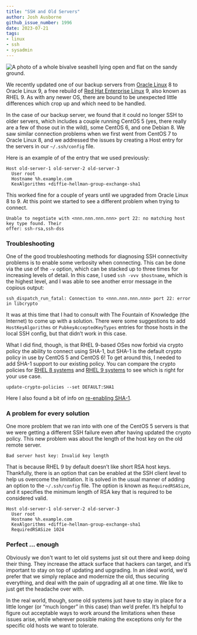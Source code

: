```yaml
---
title: "SSH and Old Servers"
author: Josh Ausborne
github_issue_number: 1996
date: 2023-07-21
tags:
- linux
- ssh
- sysadmin
---
```


![A photo of a whole bivalve seashell lying open and flat on the sandy ground.](/blog/2023/07/ssh-and-old-servers/seashell-beach.webp)

<!-- Photo by Josh Ausborne -->

We recently updated one of our backup servers from [Oracle Linux](https://www.oracle.com/linux/) 8 to Oracle Linux 9, a free rebuild of [Red Hat Enterprise Linux](https://www.redhat.com/en/technologies/linux-platforms/enterprise-linux) 9, also known as RHEL 9. As with any newer OS, there are bound to be unexpected little differences which crop up and which need to be handled.

In the case of our backup server, we found that it could no longer SSH to older servers, which includes a couple running CentOS 5 (yes, there really are a few of those out in the wild), some CentOS 6, and one Debian 8. We saw similar connection problems when we first went from CentOS 7 to Oracle Linux 8, and we addressed the issues by creating a Host entry for the servers in our `~/.ssh/config` file.

Here is an example of of the entry that we used previously:

```console
Host old-server-1 old-server-2 old-server-3
  User root
  Hostname %h.example.com
  KexAlgorithms +diffie-hellman-group-exchange-sha1
```

This worked fine for a couple of years until we upgraded from Oracle Linux 8 to 9. At this point we started to see a different problem when trying to connect.

```console
Unable to negotiate with <nnn.nnn.nnn.nnn> port 22: no matching host key type found. Their
offer: ssh-rsa,ssh-dss
```

### Troubleshooting

One of the good troubleshooting methods for diagnosing SSH connectivity problems is to enable some verbosity when connecting. This can be done via the use of the `-v` option, which can be stacked up to three times for increasing levels of detail. In this case, I used `ssh -vvv $hostname`, which is the highest level, and I was able to see another error message in the copious output:

```console
ssh_dispatch_run_fatal: Connection to <nnn.nnn.nnn.nnn> port 22: error in libcrypto
```

It was at this time that I had to consult with The Fountain of Knowledge (the Internet) to come up with a solution. There were some suggestions to add `HostKeyAlgorithms` or `PubkeyAcceptedKeyTypes` entries for those hosts in the local SSH config, but that didn’t work in this case.

What I did find, though, is that RHEL 9-based OSes now forbid via crypto policy the ability to connect using SHA-1, but SHA-1 is the default crypto policy in use by CentOS 5 and CentOS 6! To get around this, I needed to add SHA-1 support to our existing policy. You can compare the crypto policies for [RHEL 8 systems](https://access.redhat.com/documentation/en-us/red_hat_enterprise_linux/8/html/security_hardening/using-the-system-wide-cryptographic-policies_security-hardening) and [RHEL 9 systems](https://access.redhat.com/documentation/en-us/red_hat_enterprise_linux/9/html/security_hardening/using-the-system-wide-cryptographic-policies_security-hardening) to see which is right for your use case.

```console
update-crypto-policies --set DEFAULT:SHA1
```

Here I also found a bit of info on [re-enabling SHA-1](https://access.redhat.com/documentation/fr-fr/red_hat_enterprise_linux/9/html/security_hardening/proc_re-enabling-sha-1_using-the-system-wide-cryptographic-policies).

### A problem for every solution

One more problem that we ran into with one of the CentOS 5 servers is that we were getting a different SSH failure even after having updated the crypto policy. This new problem was about the length of the host key on the old remote server.

```console
Bad server host key: Invalid key length
```

That is because RHEL 9 by default doesn’t like short RSA host keys. Thankfully, there is an option that can be enabled at the SSH client level to help us overcome the limitation. It is solved in the usual manner of adding an option to the `~/.ssh/config` file. The option is known as `RequiredRSASize`, and it specifies the minimum length of RSA key that is required to be considered valid.

```console
Host old-server-1 old-server-2 old-server-3
  User root
  Hostname %h.example.com
  KexAlgorithms +diffie-hellman-group-exchange-sha1
  RequiredRSASize 1024
```

### Perfect … enough

Obviously we don't want to let old systems just sit out there and keep doing their thing. They increase the attack surface that hackers can target, and it’s important to stay on top of updating and upgrading. In an ideal world, we’d prefer that we simply replace and modernize the old, thus securing everything, and deal with the pain of upgrading all at one time. We like to just get the headache over with.

In the real world, though, some old systems just have to stay in place for a little longer (or “much longer” in this case) than we’d prefer. It’s helpful to figure out acceptable ways to work around the limitations when these issues arise, while wherever possible making the exceptions only for the specific old hosts we want to tolerate.

